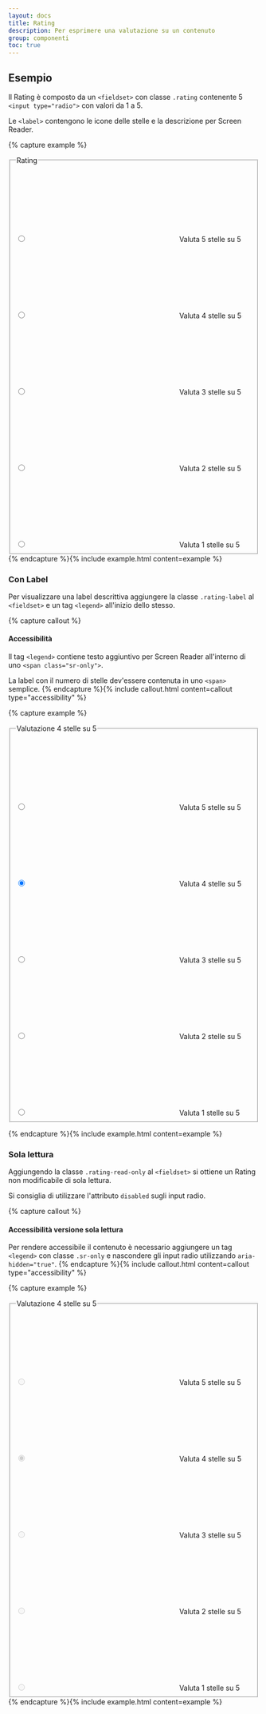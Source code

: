 ```yaml
---
layout: docs
title: Rating
description: Per esprimere una valutazione su un contenuto
group: componenti
toc: true
---
```


## Esempio

Il Rating è composto da un `<fieldset>` con classe `.rating` contenente 5 `<input type="radio">` con valori da 1 a 5.

Le `<label>` contengono le icone delle stelle e la descrizione per Screen Reader.

{% capture example %}

<fieldset class="rating">
  <legend>Rating</legend>
  <input type="radio" id="star5a" name="ratingA" value="5" />
  <label class = "full" for="star5a">
    <svg class="icon icon-sm"><use href="{{ site.baseurl }}/dist/svg/sprite.svg#it-star-full"></use></svg>
    <span class="sr-only">Valuta 5 stelle su 5</span>
  </label>
  <input type="radio" id="star4a" name="ratingA" value="4"/>
  <label class = "full" for="star4a">
    <svg class="icon icon-sm"><use href="{{ site.baseurl }}/dist/svg/sprite.svg#it-star-full"></use></svg>
    <span class="sr-only">Valuta 4 stelle su 5</span>
  </label>
  <input type="radio" id="star3a" name="ratingA" value="3" />
  <label class = "full" for="star3a">
    <svg class="icon icon-sm"><use href="{{ site.baseurl }}/dist/svg/sprite.svg#it-star-full"></use></svg>
    <span class="sr-only">Valuta 3 stelle su 5</span>
  </label>
  <input type="radio" id="star2a" name="ratingA" value="2" />
  <label class = "full" for="star2a">
    <svg class="icon icon-sm"><use href="{{ site.baseurl }}/dist/svg/sprite.svg#it-star-full"></use></svg>
    <span class="sr-only">Valuta 2 stelle su 5</span>
  </label>
  <input type="radio" id="star1a" name="ratingA" value="1" />
  <label class = "full" for="star1a">
    <svg class="icon icon-sm"><use href="{{ site.baseurl }}/dist/svg/sprite.svg#it-star-full"></use></svg>
    <span class="sr-only">Valuta 1 stelle su 5</span>
  </label>
</fieldset>
{% endcapture %}{% include example.html content=example %}

### Con Label

Per visualizzare una label descrittiva aggiungere la classe `.rating-label` al `<fieldset>` e un tag `<legend>` all'inizio dello stesso.

{% capture callout %}
#### Accessibilità

Il tag `<legend>` contiene testo aggiuntivo per Screen Reader all'interno di uno `<span class="sr-only">`.

La label con il numero di stelle dev'essere contenuta in uno `<span>` semplice.
{% endcapture %}{% include callout.html content=callout type="accessibility" %}

{% capture example %}

<fieldset class="rating rating-label">
  <legend><span class="sr-only">Valutazione</span> <span>4 stelle</span> <span class="sr-only">su 5</span></legend>
  <input type="radio" id="star5b" name="ratingB" value="5" />
  <label class = "full" for="star5b">
    <svg class="icon icon-sm"><use href="{{ site.baseurl }}/dist/svg/sprite.svg#it-star-full"></use></svg>
    <span class="sr-only">Valuta 5 stelle su 5</span>
  </label>
  <input type="radio" id="star4b" name="ratingB" value="4" checked/>
  <label class = "full" for="star4b">
    <svg class="icon icon-sm"><use href="{{ site.baseurl }}/dist/svg/sprite.svg#it-star-full"></use></svg>
    <span class="sr-only">Valuta 4 stelle su 5</span>
  </label>
  <input type="radio" id="star3b" name="ratingB" value="3" />
  <label class = "full" for="star3b">
    <svg class="icon icon-sm"><use href="{{ site.baseurl }}/dist/svg/sprite.svg#it-star-full"></use></svg>
    <span class="sr-only">Valuta 3 stelle su 5</span>
  </label>
  <input type="radio" id="star2b" name="ratingB" value="2" />
  <label class = "full" for="star2b">
    <svg class="icon icon-sm"><use href="{{ site.baseurl }}/dist/svg/sprite.svg#it-star-full"></use></svg>
    <span class="sr-only">Valuta 2 stelle su 5</span>
  </label>
  <input type="radio" id="star1b" name="ratingB" value="1" />
  <label class = "full" for="star1b">
    <svg class="icon icon-sm"><use href="{{ site.baseurl }}/dist/svg/sprite.svg#it-star-full"></use></svg>
    <span class="sr-only">Valuta 1 stelle su 5</span>
  </label>
</fieldset>

{% endcapture %}{% include example.html content=example %}

### Sola lettura

Aggiungendo la classe `.rating-read-only` al `<fieldset>` si ottiene un Rating non modificabile di sola lettura.

Si consiglia di utilizzare l'attributo `disabled` sugli input radio.

{% capture callout %}
#### Accessibilità versione sola lettura

Per rendere accessibile il contenuto è necessario aggiungere un tag `<legend>` con classe `.sr-only` e nascondere gli input radio utilizzando `aria-hidden="true"`.
{% endcapture %}{% include callout.html content=callout type="accessibility" %}

{% capture example %}

<fieldset class="rating rating-read-only">
  <legend class="sr-only">Valutazione 4 stelle su 5</legend>
  <input type="radio" id="star5c" name="ratingC" value="5" aria-hidden="true" disabled />
  <label class = "full" for="star5c">
    <svg class="icon icon-sm"><use href="{{ site.baseurl }}/dist/svg/sprite.svg#it-star-full"></use></svg>
    <span class="sr-only">Valuta 5 stelle su 5</span>
  </label>
  <input type="radio" id="star4c" name="ratingC" value="4" checked aria-hidden="true" disabled />
  <label class = "full" for="star4c">
    <svg class="icon icon-sm"><use href="{{ site.baseurl }}/dist/svg/sprite.svg#it-star-full"></use></svg>
    <span class="sr-only">Valuta 4 stelle su 5</span>
  </label>
  <input type="radio" id="star3c" name="ratingC" value="3" aria-hidden="true" disabled />
  <label class = "full" for="star3c">
    <svg class="icon icon-sm"><use href="{{ site.baseurl }}/dist/svg/sprite.svg#it-star-full"></use></svg>
    <span class="sr-only">Valuta 3 stelle su 5</span>
  </label>
  <input type="radio" id="star2c" name="ratingC" value="2" aria-hidden="true" disabled />
  <label class = "full" for="star2c">
    <svg class="icon icon-sm"><use href="{{ site.baseurl }}/dist/svg/sprite.svg#it-star-full"></use></svg>
    <span class="sr-only">Valuta 2 stelle su 5</span>
  </label>
  <input type="radio" id="star1c" name="ratingC" value="1" aria-hidden="true" disabled />
  <label class = "full" for="star1c">
    <svg class="icon icon-sm"><use href="{{ site.baseurl }}/dist/svg/sprite.svg#it-star-full"></use></svg>
    <span class="sr-only">Valuta 1 stelle su 5</span>
  </label>
</fieldset>
{% endcapture %}{% include example.html content=example %}

